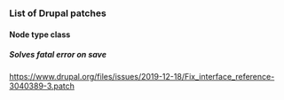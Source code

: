 ### List of Drupal patches

#### Node type class
##### Solves fatal error on save
https://www.drupal.org/files/issues/2019-12-18/Fix_interface_reference-3040389-3.patch
